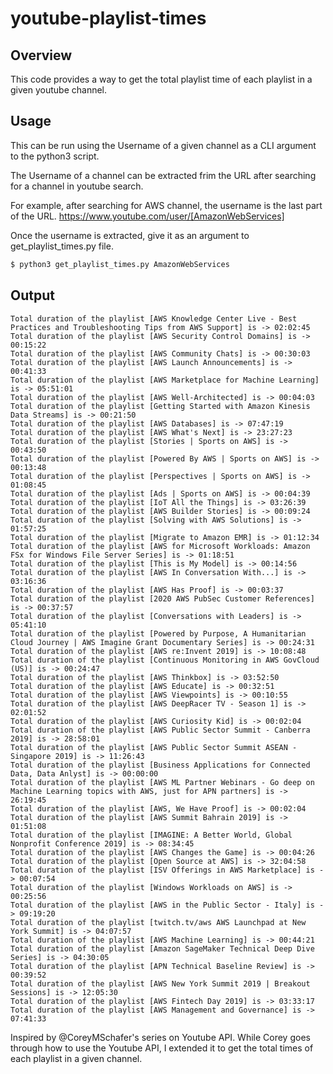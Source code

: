# youtube-playlist-times

## Overview

This code provides a way to get the total playlist time of each playlist in a given youtube channel. 

## Usage

This can be run using the Username of a given channel as a CLI argument to the python3 script. 

The Username of a channel can be extracted frim the URL after searching for a channel in youtube search. 

For example, after searching for AWS channel, the username is the last part of the URL. https://www.youtube.com/user/[AmazonWebServices]

Once the username is extracted, give it as an argument to get_playlist_times.py file.

```bash
$ python3 get_playlist_times.py AmazonWebServices
```

## Output
```
Total duration of the playlist [AWS Knowledge Center Live - Best Practices and Troubleshooting Tips from AWS Support] is -> 02:02:45
Total duration of the playlist [AWS Security Control Domains] is -> 00:15:22
Total duration of the playlist [AWS Community Chats] is -> 00:30:03
Total duration of the playlist [AWS Launch Announcements] is -> 00:41:33
Total duration of the playlist [AWS Marketplace for Machine Learning] is -> 05:51:01
Total duration of the playlist [AWS Well-Architected] is -> 00:04:03
Total duration of the playlist [Getting Started with Amazon Kinesis Data Streams] is -> 00:21:50
Total duration of the playlist [AWS Databases] is -> 07:47:19
Total duration of the playlist [AWS What's Next] is -> 23:27:23
Total duration of the playlist [Stories | Sports on AWS] is -> 00:43:50
Total duration of the playlist [Powered By AWS | Sports on AWS] is -> 00:13:48
Total duration of the playlist [Perspectives | Sports on AWS] is -> 01:08:45
Total duration of the playlist [Ads | Sports on AWS] is -> 00:04:39
Total duration of the playlist [IoT All the Things] is -> 03:26:39
Total duration of the playlist [AWS Builder Stories] is -> 00:09:24
Total duration of the playlist [Solving with AWS Solutions] is -> 01:57:25
Total duration of the playlist [Migrate to Amazon EMR] is -> 01:12:34
Total duration of the playlist [AWS for Microsoft Workloads: Amazon FSx for Windows File Server Series] is -> 01:18:51
Total duration of the playlist [This is My Model] is -> 00:14:56
Total duration of the playlist [AWS In Conversation With...] is -> 03:16:36
Total duration of the playlist [AWS Has Proof] is -> 00:03:37
Total duration of the playlist [2020 AWS PubSec Customer References] is -> 00:37:57
Total duration of the playlist [Conversations with Leaders] is -> 05:41:10
Total duration of the playlist [Powered by Purpose, A Humanitarian Cloud Journey | AWS Imagine Grant Documentary Series] is -> 00:24:31
Total duration of the playlist [AWS re:Invent 2019] is -> 10:08:48
Total duration of the playlist [Continuous Monitoring in AWS GovCloud (US)] is -> 00:24:47
Total duration of the playlist [AWS Thinkbox] is -> 03:52:50
Total duration of the playlist [AWS Educate] is -> 00:32:51
Total duration of the playlist [AWS Viewpoints] is -> 00:10:55
Total duration of the playlist [AWS DeepRacer TV - Season 1] is -> 02:01:52
Total duration of the playlist [AWS Curiosity Kid] is -> 00:02:04
Total duration of the playlist [AWS Public Sector Summit - Canberra 2019] is -> 28:58:01
Total duration of the playlist [AWS Public Sector Summit ASEAN - Singapore 2019] is -> 11:26:43
Total duration of the playlist [Business Applications for Connected Data, Data Anlyst] is -> 00:00:00
Total duration of the playlist [AWS ML Partner Webinars - Go deep on Machine Learning topics with AWS, just for APN partners] is -> 26:19:45
Total duration of the playlist [AWS, We Have Proof] is -> 00:02:04
Total duration of the playlist [AWS Summit Bahrain 2019] is -> 01:51:08
Total duration of the playlist [IMAGINE: A Better World, Global Nonprofit Conference 2019] is -> 08:34:45
Total duration of the playlist [AWS Changes the Game] is -> 00:04:26
Total duration of the playlist [Open Source at AWS] is -> 32:04:58
Total duration of the playlist [ISV Offerings in AWS Marketplace] is -> 00:07:54
Total duration of the playlist [Windows Workloads on AWS] is -> 00:25:56
Total duration of the playlist [AWS in the Public Sector - Italy] is -> 09:19:20
Total duration of the playlist [twitch.tv/aws AWS Launchpad at New York Summit] is -> 04:07:57
Total duration of the playlist [AWS Machine Learning] is -> 00:44:21
Total duration of the playlist [Amazon SageMaker Technical Deep Dive Series] is -> 04:30:05
Total duration of the playlist [APN Technical Baseline Review] is -> 00:39:52
Total duration of the playlist [AWS New York Summit 2019 | Breakout Sessions] is -> 12:05:30
Total duration of the playlist [AWS Fintech Day 2019] is -> 03:33:17
Total duration of the playlist [AWS Management and Governance] is -> 07:41:33

```

Inspired by @CoreyMSchafer's series on Youtube API. While Corey goes through how to use the Youtube API, I extended it to get the total times of each playlist in a given channel. 